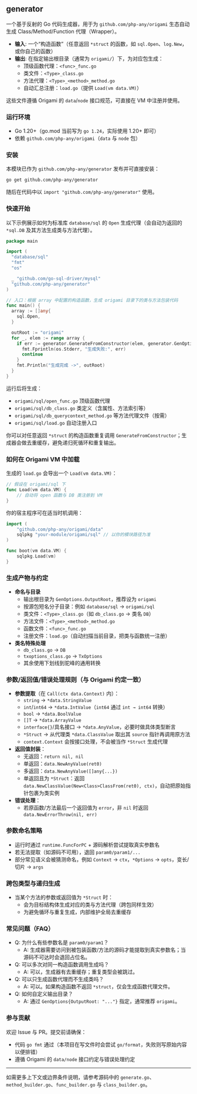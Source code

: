 ## generator

一个基于反射的 Go 代码生成器，用于为 `github.com/php-any/origami` 生态自动生成 Class/Method/Function 代理（Wrapper）。

- **输入**: 一个“构造函数”（任意返回 `*struct` 的函数，如 `sql.Open`、`log.New`，或你自己的函数）
- **输出**: 在指定输出根目录（通常为 `origami/`）下，为对应包生成：
  - 顶级函数代理：`<func>_func.go`
  - 类文件：`<Type>_class.go`
  - 方法代理：`<Type>_<method>_method.go`
  - 自动汇总注册：`load.go`（提供 `Load(vm data.VM)`）

这些文件遵循 Origami 的 `data`/`node` 接口规范，可直接在 VM 中注册并使用。

### 运行环境

- Go 1.20+（go.mod 当前写为 `go 1.24`，实际使用 1.20+ 即可）
- 依赖 `github.com/php-any/origami`（`data` 与 `node` 包）

### 安装

本模块已作为 `github.com/php-any/generator` 发布并可直接安装：

```bash
go get github.com/php-any/generator
```

随后在代码中以 `import "github.com/php-any/generator"` 使用。

### 快速开始

以下示例展示如何为标准库 `database/sql` 的 `Open` 生成代理（会自动为返回的 `*sql.DB` 及其方法生成类与方法代理）。

```go
package main

import (
  "database/sql"
  "fmt"
  "os"

  _ "github.com/go-sql-driver/mysql"
  "github.com/php-any/generator"
)

// 入口：根据 array 中配置的构造函数，生成 origami 目录下的类与方法包装代码
func main() {
  array := []any{
    sql.Open,
  }

  outRoot := "origami"
  for _, elem := range array {
    if err := generator.GenerateFromConstructor(elem, generator.GenOptions{OutputRoot: outRoot}); err != nil {
      fmt.Fprintln(os.Stderr, "生成失败:", err)
      continue
    }
    fmt.Println("生成完成 ->", outRoot)
  }
}

```

运行后将生成：

- `origami/sql/open_func.go` 顶级函数代理
- `origami/sql/db_class.go` 类定义（含属性、方法索引等）
- `origami/sql/db_querycontext_method.go` 等方法代理文件（按需）
- `origami/sql/load.go` 自动注册入口

你可以对任意返回 `*struct` 的构造函数重复调用 `GenerateFromConstructor`；生成器会做去重缓存，避免递归死循环和重复输出。

### 如何在 Origami VM 中加载

生成的 `load.go` 会导出一个 `Load(vm data.VM)`：

```go
// 假设在 origami/sql 下
func Load(vm data.VM) {
    // 自动将 open 函数与 DB 类注册到 VM
}
```

你的宿主程序可在适当时机调用：

```go
import (
    "github.com/php-any/origami/data"
    sqlpkg "your-module/origami/sql" // 以你的模块路径为准
)

func boot(vm data.VM) {
    sqlpkg.Load(vm)
}
```

### 生成产物与约定

- **命名与目录**
  - 输出根目录为 `GenOptions.OutputRoot`，推荐设为 `origami`
  - 按源包短名分子目录：例如 `database/sql` → `origami/sql`
  - 类文件：`<Type>_class.go`（如 `db_class.go` → 类名 `DB`）
  - 方法文件：`<Type>_<method>_method.go`
  - 函数文件：`<func>_func.go`
  - 注册文件：`load.go`（自动扫描当前目录，把类与函数统一注册）
- **类名特殊处理**
  - `db_class.go` → `DB`
  - `txoptions_class.go` → `TxOptions`
  - 其余使用下划线到驼峰的通用转换

### 参数/返回值/错误处理规则（与 Origami 约定一致）

- **参数提取**（在 `Call(ctx data.Context)` 内）：
  - `string` → `*data.StringValue`
  - `int`/`int64` → `*data.IntValue`（`int64` 通过 `int → int64` 转换）
  - `bool` → `*data.BoolValue`
  - `[]T` → `*data.ArrayValue`
  - `interface{}`/具名接口 → `*data.AnyValue`，必要时做具体类型断言
  - `*Struct` → 从代理类 `*data.ClassValue` 取出其 `source` 指针再调用原方法
  - `context.Context` 会按接口处理，不会被当作 `*Struct` 生成代理
- **返回值封装**：
  - 无返回：`return nil, nil`
  - 单返回：`data.NewAnyValue(ret0)`
  - 多返回：`data.NewAnyValue([]any{...})`
  - 单返回且为 `*Struct`：返回 `data.NewClassValue(New<Class>ClassFrom(ret0), ctx)`，自动把原始指针包裹为类实例
- **错误处理**：
  - 若原函数/方法最后一个返回值为 `error`，非 `nil` 时返回 `data.NewErrorThrow(nil, err)`

### 参数命名策略

- 运行时通过 `runtime.FuncForPC` + 源码解析尝试提取真实参数名
- 若无法提取（如源码不可用），退回 `param0/param1/...`
- 部分常见语义会被猜测命名，例如 `Context` → `ctx`，`*Options` → `opts`，变长/切片 → `args`

### 跨包类型与递归生成

- 当某个方法的参数或返回值为 `*Struct` 时：
  - 会为目标结构体生成对应的类与方法代理（跨包同样生效）
  - 为避免循环与重复生成，内部维护全局去重缓存

### 常见问题（FAQ）

- Q: 为什么有些参数名是 `param0/param1`？
  - A: 生成器需要访问到被包装函数/方法的源码才能提取到真实参数名；当源码不可达时会退回占位名。
- Q: 可以多次对同一构造函数调用生成吗？
  - A: 可以，生成器有去重缓存；重复类型会被跳过。
- Q: 可以只生成函数代理而不生成类吗？
  - A: 可以。如果构造函数不返回 `*struct`，仅会生成函数代理文件。
- Q: 如何自定义输出目录？
  - A: 通过 `GenOptions{OutputRoot: "..."}` 指定，通常推荐 `origami`。

### 参与贡献

欢迎 Issue 与 PR。提交前请确保：

- 代码 `go fmt` 通过（本项目在写文件时会尝试 `go/format`，失败则写原始内容以便排错）
- 遵循 Origami 的 `data/node` 接口约定与错误处理约定

---

如需更多上下文或边界条件说明，请参考源码中的 `generate.go`、`method_builder.go`、`func_builder.go` 与 `class_builder.go`。
